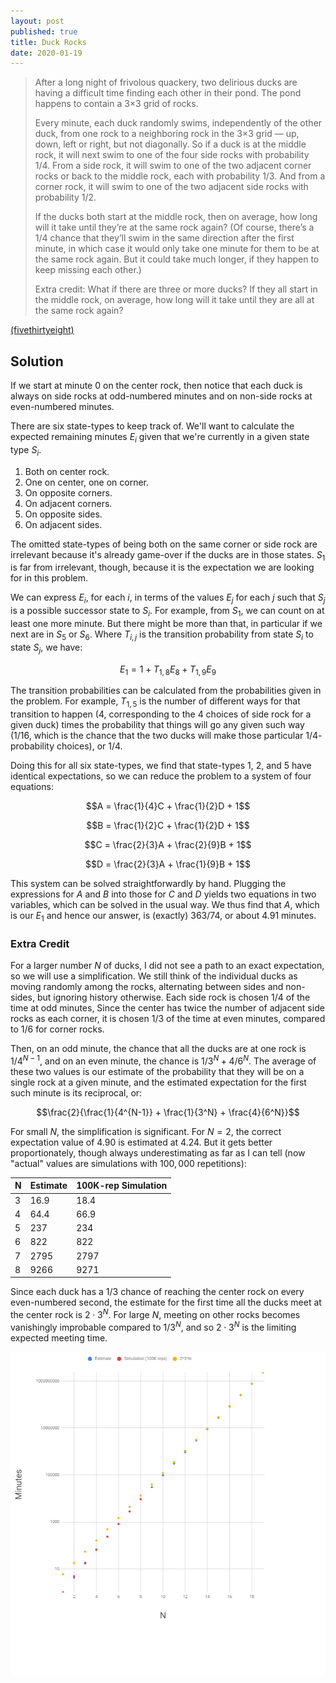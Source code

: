 ```yaml
---
layout: post
published: true
title: Duck Rocks
date: 2020-01-19
---
```


>After a long night of frivolous quackery, two delirious ducks are having a difficult time finding each other in their pond. The pond happens to contain a 3×3 grid of rocks.
>
>Every minute, each duck randomly swims, independently of the other duck, from one rock to a neighboring rock in the 3×3 grid — up, down, left or right, but not diagonally. So if a duck is at the middle rock, it will next swim to one of the four side rocks with probability 1/4. From a side rock, it will swim to one of the two adjacent corner rocks or back to the middle rock, each with probability 1/3. And from a corner rock, it will swim to one of the two adjacent side rocks with probability 1/2.
>
>If the ducks both start at the middle rock, then on average, how long will it take until they’re at the same rock again? (Of course, there’s a 1/4 chance that they’ll swim in the same direction after the first minute, in which case it would only take one minute for them to be at the same rock again. But it could take much longer, if they happen to keep missing each other.)
>
>Extra credit: What if there are three or more ducks? If they all start in the middle rock, on average, how long will it take until they are all at the same rock again?

<!--more-->

[(fivethirtyeight)](https://fivethirtyeight.com/features/can-you-track-the-delirious-ducks/)

## Solution

If we start at minute $0$ on the center rock, then notice that each duck is always on side rocks at odd-numbered minutes and on non-side rocks at even-numbered minutes.

There are six state-types to keep track of. We'll want to calculate the expected remaining minutes $E_i$ given that we're currently in a given state type $S_i$.

1. Both on center rock.
2. One on center, one on corner.
3. On opposite corners.
4. On adjacent corners.
5. On opposite sides.
6. On adjacent sides.

The omitted state-types of being both on the same corner or side rock are irrelevant because it's already game-over if the ducks are in those states. $S_1$ is far from irrelevant, though, because it is the expectation we are looking for in this problem.

We can express $E_i$, for each $i$, in terms of the values $E_j$ for each $j$ such that $S_j$ is a possible successor state to $S_i$. For example, from $S_1$, we can count on at least one more minute. But there might be more than that, in particular if we next are in $S_5$ or $S_6$. Where $T_{i,j}$ is the transition probability from state $S_i$ to state $S_j$, we have:

$$E_1 = 1 + T_{1,8}E_8 + T_{1,9}E_9$$

The transition probabilities can be calculated from the probabilities given in the problem. For example, $T_{1,5}$ is the number of different ways for that transition to happen ($4$, corresponding to the $4$ choices of side rock for a given duck) times the probability that things will go any given such way ($1/16$, which is the chance that the two ducks will make those particular $1/4$-probability choices), or $1/4$.

Doing this for all six state-types, we find that state-types $1$, $2$, and $5$ have identical expectations, so we can reduce the problem to a system of four equations:

$$A = \frac{1}{4}C + \frac{1}{2}D + 1$$

$$B = \frac{1}{2}C + \frac{1}{2}D + 1$$

$$C = \frac{2}{3}A + \frac{2}{9}B + 1$$

$$D = \frac{2}{3}A + \frac{1}{9}B + 1$$

This system can be solved straightforwardly by hand. Plugging the expressions for $A$ and $B$ into those for $C$ and $D$ yields two equations in two variables, which can be solved in the usual way. We thus find that $A$, which is our $E_1$ and hence our answer, is (exactly) $363/74$, or about $4.91$ minutes.

### Extra Credit

For a larger number $N$ of ducks, I did not see a path to an exact expectation, so we will use a simplification. We still think of the individual ducks as moving randomly among the rocks, alternating between sides and non-sides, but ignoring history otherwise. Each side rock is chosen $1/4$ of the time at odd minutes, Since the center has twice the number of adjacent side rocks as each corner, it is chosen $1/3$ of the time at even minutes, compared to $1/6$ for corner rocks.

Then, on an odd minute, the chance that all the ducks are at one rock is $1/4^{N-1}$, and on an even minute, the chance is $1/3^N + 4/6^N$. The average of these two values is our estimate of the probability that they will be on a single rock at a given minute, and the estimated expectation for the first such minute is its reciprocal, or:

$$\frac{2}{\frac{1}{4^{N-1}} + \frac{1}{3^N} + \frac{4}{6^N}}$$

For small $N$, the simplification is significant. For $N = 2$, the correct expectation value of $4.90$ is estimated at $4.24$. But it gets better proportionately, though always underestimating as far as I can tell (now "actual" values are simulations with $100,000$ repetitions): 

N | Estimate | 100K-rep Simulation
-- | -- | -- 
3 | 16.9 | 18.4
4 | 64.4 | 66.9
5 | 237 | 234
6 | 822 | 822
7 | 2795 | 2797
8 | 9266 | 9271

Since each duck has a $1/3$ chance of reaching the center rock on every even-numbered second, the estimate for the first time all the ducks meet at the center rock is $2\cdot3^N$. For large $N$, meeting on other rocks becomes vanishingly improbable compared to $1/3^N$, and so $2\cdot3^N$ is the limiting expected meeting time.

![Plots of estimated and simulated average meeting times and also $2 \cdot 3^N$ for N from 1 to 19. They converge.](/img/Ducks.png)

<br>